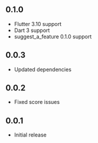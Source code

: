 ## 0.1.0
* Flutter 3.10 support
* Dart 3 support
* suggest_a_feature 0.1.0 support

## 0.0.3
* Updated dependencies

## 0.0.2
* Fixed score issues

## 0.0.1
* Initial release